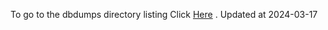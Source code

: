 To go to the dbdumps directory listing Click [Here](https://ipfs.io/ipfs/bafkreib26uk7sbzh3idishfyay2hedtylirwmaw6ieqkf2j56a5jc2mmyi) . Updated at 2024-03-17
